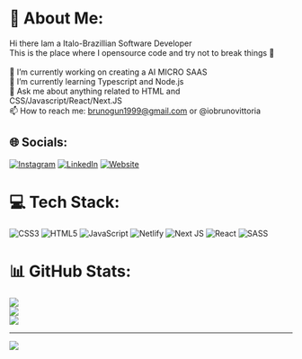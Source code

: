 # 💫 About Me:
Hi there Iam a Italo-Brazillian Software Developer <br>This is the place where I opensource code and try not to break things 🤣<br><br>🔭  I’m currently working on creating a AI MICRO SAAS<br>🌱  I’m currently learning Typescript and Node.js<br>💬  Ask me about anything related to HTML and CSS/Javascript/React/Next.JS<br>📫  How to reach me: brunogun1999@gmail.com or @iobrunovittoria<br>


## 🌐 Socials:
[![Instagram](https://img.shields.io/badge/Instagram-%23E4405F.svg?logo=Instagram&logoColor=white)](https://instagram.com/@iobrunovittoria) [![LinkedIn](https://img.shields.io/badge/LinkedIn-%230077B5.svg?logo=linkedin&logoColor=white)](https://linkedin.com/in/brunovittoria) [![Website]()](https://bruno-vittoria.vercel.app/)

# 💻 Tech Stack:
![CSS3](https://img.shields.io/badge/css3-%231572B6.svg?style=for-the-badge&logo=css3&logoColor=white) ![HTML5](https://img.shields.io/badge/html5-%23E34F26.svg?style=for-the-badge&logo=html5&logoColor=white) ![JavaScript](https://img.shields.io/badge/javascript-%23323330.svg?style=for-the-badge&logo=javascript&logoColor=%23F7DF1E) ![Netlify](https://img.shields.io/badge/netlify-%23000000.svg?style=for-the-badge&logo=netlify&logoColor=#00C7B7) ![Next JS](https://img.shields.io/badge/Next-black?style=for-the-badge&logo=next.js&logoColor=white) ![React](https://img.shields.io/badge/react-%2320232a.svg?style=for-the-badge&logo=react&logoColor=%2361DAFB) ![SASS](https://img.shields.io/badge/SASS-hotpink.svg?style=for-the-badge&logo=SASS&logoColor=white)
# 📊 GitHub Stats:
![](https://github-readme-stats.vercel.app/api?username=brunovittoria&theme=vision-friendly-dark&hide_border=false&include_all_commits=true&count_private=false)<br/>
![](https://github-readme-streak-stats.herokuapp.com/?user=brunovittoria&theme=vision-friendly-dark&hide_border=false)<br/>
![](https://github-readme-stats.vercel.app/api/top-langs/?username=brunovittoria&theme=vision-friendly-dark&hide_border=false&include_all_commits=true&count_private=false&layout=compact)

---
[![](https://visitcount.itsvg.in/api?id=brunovittoria&icon=0&color=0)](https://visitcount.itsvg.in)

<!-- Proudly created with GPRM ( https://gprm.itsvg.in ) -->
